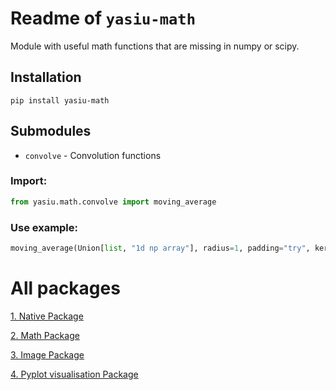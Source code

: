 # Readme of `yasiu-math`

Module with useful math functions that are missing in numpy or scipy.

## Installation

```shell
pip install yasiu-math
```
## Submodules
- `convolve` - Convolution functions
<!-- - `math` - General math functions -->

### Import:

```py
from yasiu.math.convolve import moving_average
```

### Use example:

```py
moving_average(Union[list, "1d np array"], radius=1, padding="try", kernel_type="avg", kernel_exp=2)
```

# All packages

[1. Native Package](https://pypi.org/project/yasiu-native/)

[2. Math Package](https://pypi.org/project/yasiu-math/)

[3. Image Package](https://pypi.org/project/yasiu-image/)

[4. Pyplot visualisation Package](https://pypi.org/project/yasiu-vis/)
